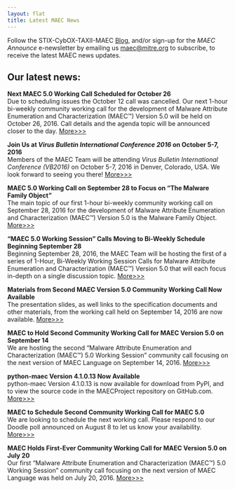 ```yaml
---
layout: flat
title: Latest MAEC News
---
```


Follow the STIX-CybOX-TAXII-MAEC [Blog](http://stixproject.tumblr.com/), and/or sign-up for the *MAEC Announce* e-newsletter by emailing us [maec@mitre.org](mailto:maec@mitre.org) to subscribe, to receive the latest MAEC news updates.

## Our latest news:

**Next MAEC 5.0 Working Call Scheduled for October 26**   
Due to scheduling issues the October 12 call was cancelled. Our next 1-hour bi-weekly community working call for the development of Malware Attribute Enumeration and Characterization (MAEC™) Version 5.0 will be held on October 26, 2016. Call details and the agenda topic will be announced closer to the day. [More>>>](http://making-security-measurable.1364806.n2.nabble.com/MAEC-October-12-Working-Session-Canceled-tp7589457.html)


**Join Us at *Virus Bulletin International Conference 2016* on October 5-7, 2016**   
Members of the MAEC Team will be attending *Virus Bulletin International Conference (VB2016)* on October 5-7, 2016 in Denver, Colorado, USA. We look forward to seeing you there! [More>>>](http://making-security-measurable.1364806.n2.nabble.com/MAEC-MAEC-Virus-Bulletin-Conference-tc7589456.html)


**MAEC 5.0 Working Call on September 28 to Focus on “The Malware Family Object”**   
The main topic of our first 1-hour bi-weekly community working call on September 28, 2016 for the development of Malware Attribute Enumeration and Characterization (MAEC™) Version 5.0 is the Malware Family Object. [More>>>](http://stixproject.tumblr.com/post/150968749062/maec-50-working-call-on-september-28-to-focus-on)


**“MAEC 5.0 Working Session” Calls Moving to Bi-Weekly Schedule Beginning September 28**   
Beginning September 28, 2016, the MAEC Team will be hosting the first of a series of 1-Hour, Bi-Weekly Working Session Calls for Malware Attribute Enumeration and Characterization (MAEC™) Version 5.0 that will each focus in-depth on a single discussion topic. [More>>>](http://stixproject.tumblr.com/post/150750948797/bi-weekly-maec-50-working-session-calls)


**Materials from Second MAEC Version 5.0 Community Working Call Now Available**     
The presentation slides, as well links to the specification documents and other materials, from the working call held on September 14, 2016 are now available. [More>>>](http://making-security-measurable.1364806.n2.nabble.com/Re-MAEC-MAEC-5-0-Working-Session-tc7589436.html#none)


**MAEC to Hold Second Community Working Call for MAEC Version 5.0 on September 14**     
We are hosting the second “Malware Attribute Enumeration and Characterization (MAEC™) 5.0 Working Session” community call focusing on the next version of MAEC Language on September 14, 2016. [More>>>](http://stixproject.tumblr.com/post/150092860697/call-details-final-agenda-for-2nd-maec-50)


**python-maec Version 4.1.0.13 Now Available**     
python-maec Version 4.1.0.13 is now available for download from PyPI, and to view the source code in the MAECProject repository on GitHub.com. [More>>>](http://stixproject.tumblr.com/post/148854064442/python-maec-version-41013-now-available)


**MAEC to Schedule Second Community Working Call for MAEC 5.0**     
We are looking to schedule the next working call. Please respond to our Doodle poll announced on August 8 to let us know your availability. [More>>>](http://making-security-measurable.1364806.n2.nabble.com/Re-MAEC-MAEC-5-0-Working-Session-tt7589436.html#a7589443)


**MAEC Holds First-Ever Community Working Call for MAEC Version 5.0 on July 20**     
Our first “Malware Attribute Enumeration and Characterization (MAEC™) 5.0 Working Session” community call focusing on the next version of MAEC Language was held on July 20, 2016. [More>>>](http://stixproject.tumblr.com/post/147458851807/call-details-final-agenda-for-maec-50-working)
